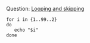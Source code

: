 Question: [Looping and skipping](https://www.hackerrank.com/challenges/bash-tutorials---looping-and-skipping/problem?isFullScreen=true)

```
for i in {1..99..2}
do
   echo "$i"
done

```
